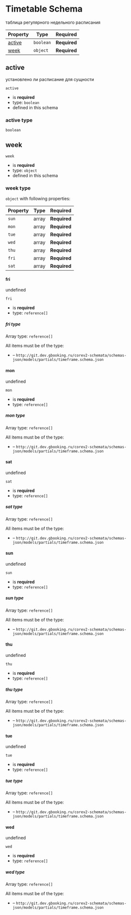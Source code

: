 
# Timetable Schema

таблица регулярного недельного расписания




| Property | Type | Required |
|----------|------|----------|
| [active](#active) | `boolean` | **Required** | Timetable (this schema) |
| [week](#week) | `object` | **Required** | Timetable (this schema) |

## active

установлено ли расписание для сущности

`active`
* is **required**
* type: `boolean`
* defined in this schema

### active type


`boolean`





## week


`week`
* is **required**
* type: `object`
* defined in this schema

### week type


`object` with following properties:


| Property | Type | Required |
|----------|------|----------|
| `sun`| array | **Required** |
| `mon`| array | **Required** |
| `tue`| array | **Required** |
| `wed`| array | **Required** |
| `thu`| array | **Required** |
| `fri`| array | **Required** |
| `sat`| array | **Required** |



#### fri

undefined

`fri`
* is **required**
* type: `reference[]`


##### fri type


Array type: `reference[]`

All items must be of the type:

* []() – `http://git.dev.gbooking.ru/corev2-schemata/schemas-json/models/partials/timeframe.schema.json`










#### mon

undefined

`mon`
* is **required**
* type: `reference[]`


##### mon type


Array type: `reference[]`

All items must be of the type:

* []() – `http://git.dev.gbooking.ru/corev2-schemata/schemas-json/models/partials/timeframe.schema.json`










#### sat

undefined

`sat`
* is **required**
* type: `reference[]`


##### sat type


Array type: `reference[]`

All items must be of the type:

* []() – `http://git.dev.gbooking.ru/corev2-schemata/schemas-json/models/partials/timeframe.schema.json`










#### sun

undefined

`sun`
* is **required**
* type: `reference[]`


##### sun type


Array type: `reference[]`

All items must be of the type:

* []() – `http://git.dev.gbooking.ru/corev2-schemata/schemas-json/models/partials/timeframe.schema.json`










#### thu

undefined

`thu`
* is **required**
* type: `reference[]`


##### thu type


Array type: `reference[]`

All items must be of the type:

* []() – `http://git.dev.gbooking.ru/corev2-schemata/schemas-json/models/partials/timeframe.schema.json`










#### tue

undefined

`tue`
* is **required**
* type: `reference[]`


##### tue type


Array type: `reference[]`

All items must be of the type:

* []() – `http://git.dev.gbooking.ru/corev2-schemata/schemas-json/models/partials/timeframe.schema.json`










#### wed

undefined

`wed`
* is **required**
* type: `reference[]`


##### wed type


Array type: `reference[]`

All items must be of the type:

* []() – `http://git.dev.gbooking.ru/corev2-schemata/schemas-json/models/partials/timeframe.schema.json`












